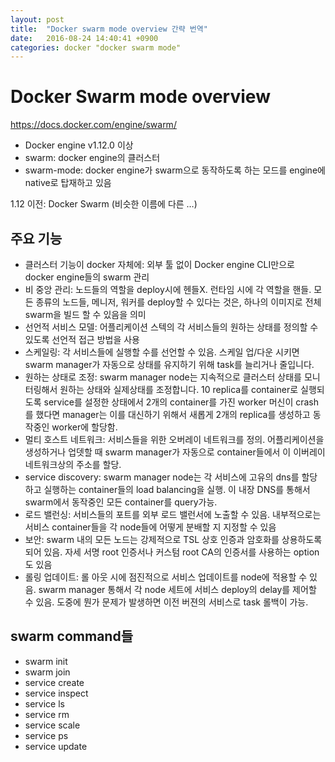 ```yaml
---
layout: post
title:  "Docker swarm mode overview 간략 번역"
date:   2016-08-24 14:40:41 +0900
categories: docker "docker swarm mode"
---
```

# Docker Swarm mode overview
https://docs.docker.com/engine/swarm/

- Docker engine v1.12.0 이상
- swarm: docker engine의 클러스터
- swarm-mode: docker engine가 swarm으로 동작하도록 하는 모드를 engine에 native로 탑재하고 있음

1.12 이전: Docker Swarm (비슷한 이름에 다른 …)

## 주요 기능

- 클러스터 기능이 docker 자체에: 외부 툴 없이 Docker engine CLI만으로 docker engine들의 swarm 관리
- 비 중앙 관리: 노드들의 역할을 deploy시에 헨들X. 런타임 시에 각 역할을 핸들. 모든 종류의 노드들, 메니저, 워커를 deploy할 수 있다는 것은, 하나의 이미지로 전체 swarm을 빌드 할 수 있음을 의미
- 선언적 서비스 모델: 어플리케이션 스텍의 각 서비스들의 원하는 상태를 정의할 수 있도록 선언적 접근 방법을 사용
- 스케일링: 각 서비스들에 실행할 수를 선언할 수 있음. 스케일 업/다운 시키면 swarm manager가 자동으로 상태를 유지하기 위해 task를 늘리거나 줄입니다.
- 원하는 상태로 조정: swarm manager node는 지속적으로 클러스터 상태를 모니터링해서 원하는 상태와 실제상태를 조정합니다. 10 replica를 container로 실행되도록 service를 설정한 상태에서 2개의 container를 가진 worker 머신이 crash를 했다면 manager는 이를 대신하기 위해서 새롭게 2개의 replica를 생성하고 동작중인 worker에 할당함.
- 멀티 호스트 네트워크: 서비스들을 위한 오버레이 네트워크를 정의. 어플리케이션을 생성하거나 업뎃할 때 swarm manager가 자동으로 container들에서 이 이버레이 네트워크상의 주소를 할당.
- service discovery: swarm manager node는 각 서비스에 고유의 dns를 할당하고 실행하는 container들의 load balancing을 실행. 이 내장 DNS를 통해서 swarm에서 동작중인 모든 container를 query가능.
- 로드 밸런싱: 서비스들의 포트를 외부 로드 밸런서에 노출할 수 있음. 내부적으로는 서비스 container들을 각 node들에 어떻게 분배할 지 지정할 수 있음
- 보안: swarm 내의 모든 노드는 강제적으로 TSL 상호 인증과 암호화를 상용하도록 되어 있음. 자세 서명 root 인증서나 커스텀 root CA의 인증서를 사용하는 option도 있음
- 롤링 업데이트: 롤 아웃 시에 점진적으로 서비스 업데이트를 node에 적용할 수 있음. swarm manager 통해서 각 node 세트에 서비스 deploy의 delay를 제어할 수 있음. 도중에 뭔가 문제가 발생하면 이전 버젼의 서비스로 task 롤백이 가능.

## swarm command들

- swarm init
- swarm join
- service create
- service inspect
- service ls
- service rm
- service scale
- service ps
- service update

